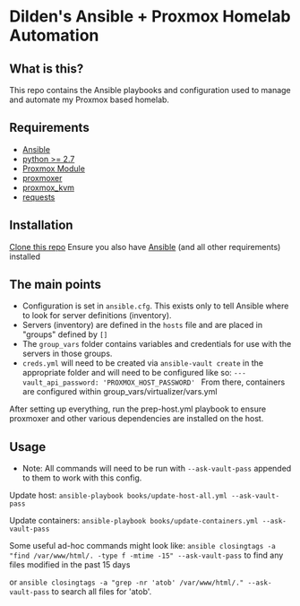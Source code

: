 # Dilden's Ansible + Proxmox Homelab Automation

## What is this?
This repo contains the Ansible playbooks and configuration used to manage and automate my Proxmox based homelab.

## Requirements
* [Ansible](https://docs.ansible.com/ansible/latest/installation_guide/index.html)
* [python >= 2.7](https://www.python.org/downloads/)
* [Proxmox Module](https://docs.ansible.com/ansible/latest/modules/proxmox_module.html)
* [proxmoxer](https://pypi.org/project/proxmoxer/)
* [proxmox_kvm](https://docs.ansible.com/ansible/latest/modules/proxmox_kvm_module.html)
* [requests](https://pypi.org/project/requests/)


## Installation
[Clone this repo](https://github.com/Dilden/Ansible-Proxmox-Automation)
Ensure you also have [Ansible](https://docs.ansible.com/ansible/latest/installation_guide/index.html) (and all other requirements) installed

## The main points
* Configuration is set in `ansible.cfg`. This exists only to tell Ansible where to look for server definitions (inventory).
* Servers (inventory) are defined in the `hosts` file and are placed in "groups" defined by `[]`
* The `group_vars` folder contains variables and credentials for use with the servers in those groups.
* `creds.yml` will need to be created via `ansible-vault create` in the appropriate folder and will need to be configured like so:
`---
vault_api_password: 'PROXMOX_HOST_PASSWORD'
`
From there, containers are configured within group_vars/virtualizer/vars.yml

After setting up everything, run the prep-host.yml playbook to ensure proxmoxer and other various dependencies are installed on the host.

## Usage
* Note: All commands will need to be run with `--ask-vault-pass` appended to them to work with this config.

Update host: `ansible-playbook books/update-host-all.yml --ask-vault-pass`

Update containers: `ansible-playbook books/update-containers.yml --ask-vault-pass`

Some useful ad-hoc commands might look like:
`ansible closingtags -a "find /var/www/html/. -type f -mtime -15" --ask-vault-pass` to find any files modified in the past 15 days

or `ansible closingtags -a "grep -nr 'atob' /var/www/html/." --ask-vault-pass` to search all files for 'atob'.
